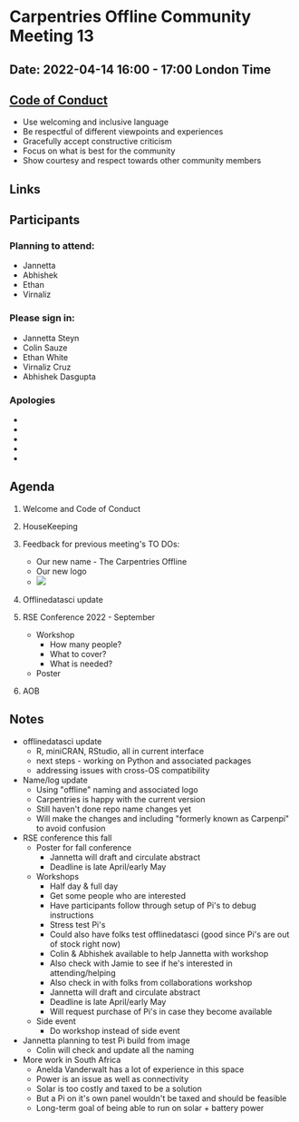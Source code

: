 # Carpentries Offline Community Meeting 13
## Date: 2022-04-14 16:00 - 17:00 London Time

## [Code of Conduct](https://docs.carpentries.org/topic_folders/policies/code-of-conduct.html)

* Use welcoming and inclusive language
* Be respectful of different viewpoints and experiences
* Gracefully accept constructive criticism
* Focus on what is best for the community
* Show courtesy and respect towards other community members

## Links

## Participants

### Planning to attend:
* Jannetta
* Abhishek
* Ethan
* Virnaliz

### Please sign in:
* Jannetta Steyn
* Colin Sauze
* Ethan White
* Virnaliz Cruz
* Abhishek Dasgupta

### Apologies
* 
* 
* 
* 
* 

## Agenda
1. Welcome and Code of Conduct
2. HouseKeeping
3. Feedback for previous meeting's TO DOs:
    - Our new name - The Carpentries Offline
    - Our new logo 
    - ![](https://i.imgur.com/yaFrp8n.png)
4. Offlinedatasci update

5. RSE Conference 2022 - September
    - Workshop
        - How many people?
        - What to cover?
        - What is needed?
    - Poster 
7. AOB
    
## Notes

* offlinedatasci update
    * R, miniCRAN, RStudio, all in current interface
    * next steps - working on Python and associated packages
    * addressing issues with cross-OS compatibility
* Name/log update
    * Using "offline" naming and associated logo
    * Carpentries is happy with the current version
    * Still haven't done repo name changes yet
    * Will make the changes and including "formerly known as Carpenpi" to avoid confusion
* RSE conference this fall
    * Poster for fall conference
        * Jannetta will draft and circulate abstract
        * Deadline is late April/early May
    * Workshops
        * Half day & full day
        * Get some people who are interested
        * Have participants follow through setup of Pi's to debug instructions
        * Stress test Pi's
        * Could also have folks test offlinedatasci (good since Pi's are out of stock right now)
        * Colin & Abhishek available to help Jannetta with workshop
        * Also check with Jamie to see if he's interested in attending/helping
        * Also check in with folks from collaborations workshop
        * Jannetta will draft and circulate abstract
        * Deadline is late April/early May
        * Will request purchase of Pi's in case they become available
    * Side event
        * Do workshop instead of side event
* Jannetta planning to test Pi build from image
    * Colin will check and update all the naming
* More work in South Africa
    * Anelda Vanderwalt has a lot of experience in this space
    * Power is an issue as well as connectivity
    * Solar is too costly and taxed to be a solution
    * But a Pi on it's own panel wouldn't be taxed and should be feasible
    * Long-term goal of being able to run on solar + battery power